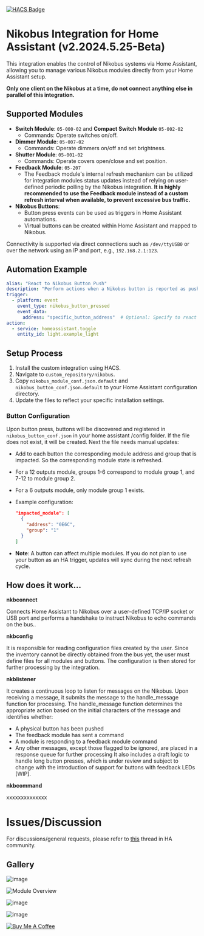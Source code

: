 
[![HACS Badge](https://img.shields.io/badge/HACS-Default-orange.svg?style=for-the-badge)](https://github.com/custom-components/hacs)

# Nikobus Integration for Home Assistant (v2.2024.5.25-Beta)

This integration enables the control of Nikobus systems via Home Assistant, allowing you to manage various Nikobus modules directly from your Home Assistant setup.

**Only one client on the Nikobus at a time, do not connect anything else in parallel of this integration.**

## Supported Modules

- **Switch Module**: `05-000-02` and **Compact Switch Module** `05-002-02`
  - Commands: Operate switches on/off.
- **Dimmer Module**: `05-007-02`
  - Commands: Operate dimmers on/off and set brightness.
- **Shutter Module**: `05-001-02`
  - Commands: Operate covers open/close and set position.
- **Feedback Module**: `05-207`
  - The Feedback module's internal refresh mechanism can be utilized for integration modules status updates instead of relying on user-defined periodic polling by the Nikobus integration. **It is highly recommended to use the Feedback module instead of a custom refresh interval when available, to prevent excessive bus traffic.**
- **Nikobus Buttons**:
  - Button press events can be used as triggers in Home Assistant automations.
  - Virtual buttons can be created within Home Assistant and mapped to Nikobus.

Connectivity is supported via direct connections such as `/dev/ttyUSB0` or over the network using an IP and port, e.g., `192.168.2.1:123`.

## Automation Example

```yaml
alias: "React to Nikobus Button Push"
description: "Perform actions when a Nikobus button is reported as pushed."
trigger:
  - platform: event
    event_type: nikobus_button_pressed
    event_data:
      address: "specific_button_address"  # Optional: Specify to react to a specific button
action:
  - service: homeassistant.toggle
    entity_id: light.example_light
```

## Setup Process

1. Install the custom integration using HACS.
2. Navigate to `custom_repository/nikobus`.
3. Copy `nikobus_module_conf.json.default` and `nikobus_button_conf.json.default` to your Home Assistant configuration directory.
4. Update the files to reflect your specific installation settings.

### Button Configuration

Upon button press, buttons will be discovered and registered in `nikobus_button_conf.json` in your home assistant /config folder. 
If the file does not exist, it will be created. Next the file needs manual updates:

- Add to each button the corresponding module address and group that is impacted. So the corresponding module state is refreshed.
- For a 12 outputs module, groups 1-6 correspond to module group 1, and 7-12 to module group 2.
- For a 6 outputs module, only module group 1 exists.
- Example configuration:

  ```json
  "impacted_module": [
    {
      "address": "0E6C",
      "group": "1"
    }
  ]
  ```

- **Note**: A button can affect multiple modules. If you do not plan to use your button as an HA trigger, updates will sync during the next refresh cycle.

## How does it work... 

**nkbconnect**

Connects Home Assistant to Nikobus over a user-defined TCP/IP socket or USB port and performs a handshake to instruct Nikobus to echo commands on the bus..

**nkbconfig** 

It is responsible for reading configuration files created by the user. Since the inventory cannot be directly obtained from the bus yet, the user must define files for all modules and buttons. The configuration is then stored for further processing by the integration.

**nkblistener** 

It creates a continuous loop to listen for messages on the Nikobus.
Upon receiving a message, it submits the message to the handle_message function for processing.
The handle_message function determines the appropriate action based on the initial characters of the message and identifies whether:
- A physical button has been pushed
- The feedback module has sent a command
- A module is responding to a feedback module command
- Any other messages, except those flagged to be ignored, are placed in a response queue for further processing
It also includes a draft logic to handle long button presses, which is under review and subject to change with the introduction of support for buttons with feedback LEDs [WIP].

**nkbcommand**

xxxxxxxxxxxxxx

# Issues/Discussion

For discussions/general requests, please refer to [this](https://community.home-assistant.io/t/custom-component-nikobus/732832) thread in HA community.


## Gallery

![image](https://github.com/fdebrus/Nikobus-HA/assets/33791533/b4c98775-eecf-4902-a413-889cc4ba9456)

![Module Overview](https://github.com/fdebrus/Nikobus-HA/assets/33791533/4eb7a4e5-0789-45c0-bd80-1c8af84d6bd0)

![image](https://github.com/fdebrus/Nikobus-HA/assets/33791533/10fdd3a6-06a5-41d5-acd2-994730882b0c)

![image](https://github.com/fdebrus/Nikobus-HA/assets/33791533/0678ba24-e7ba-433f-92d9-076bffccc279)



<a href="https://buymeacoffee.com/fdebrus" target="_blank"><img src="https://www.buymeacoffee.com/assets/img/custom_images/black_img.png" alt="Buy Me A Coffee" style="height: auto !important;width: auto !important;" ></a><br>
